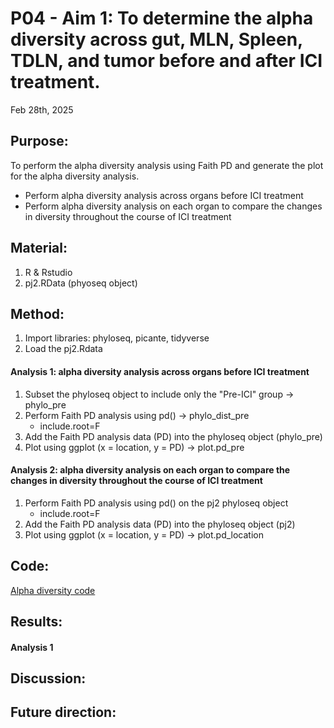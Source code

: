 # P04 - Aim 1: To determine the alpha diversity across gut, MLN, Spleen, TDLN, and tumor before and after ICI treatment.

Feb 28th, 2025

## Purpose:
To perform the alpha diversity analysis using Faith PD and generate the plot for the alpha diversity analysis. 
- Perform alpha diversity analysis across organs before ICI treatment
- Perform alpha diversity analysis on each organ to compare the changes in diversity throughout the course of ICI treatment

## Material: 
1. R & Rstudio
2. pj2.RData (phyoseq object)

## Method:
1. Import libraries: phyloseq, picante, tidyverse
2. Load the pj2.Rdata<br/>
#### Analysis 1: alpha diversity analysis across organs before ICI treatment
1. Subset the phyloseq object to include only the "Pre-ICI" group -> phylo_pre
2. Perform Faith PD analysis using pd() -> phylo_dist_pre
   - include.root=F
4. Add the Faith PD analysis data (PD) into the phyloseq object (phylo_pre)
5. Plot using ggplot (x = location, y = PD) -> plot.pd_pre
#### Analysis 2: alpha diversity analysis on each organ to compare the changes in diversity throughout the course of ICI treatment
1. Perform Faith PD analysis using pd() on the pj2 phyloseq object
   - include.root=F
3. Add the Faith PD analysis data (PD) into the phyloseq object (pj2)
4. Plot using ggplot (x = location, y = PD) -> plot.pd_location


## Code: 
[Alpha diversity code](../R_codes/Alpha_diversity.R)
   
## Results: 
#### Analysis 1



## Discussion:

## Future direction:

